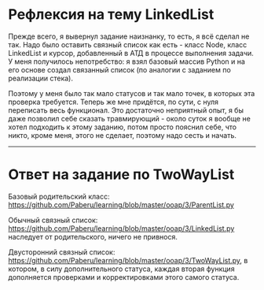 # Рефлексия на тему LinkedList

Прежде всего, я вывернул задание наизнанку, то есть, я всё сделал не так. Надо было оставить связный список как есть - класс Node, класс LinkedList и курсор, добавленный в АТД в процессе выполнения задачи. У меня получилось непотребство: я взял базовый массив Python и на его основе создал связанный список (по аналогии с заданием по реализации стека).

Поэтому у меня было так мало статусов и так мало точек, в которых эта проверка требуется. Теперь же мне придётся, по сути, с нуля переписать весь функционал. Это достаточно неприятный опыт, я бы даже позволил себе сказать травмирующий - около суток я вообще не хотел подходить к этому заданию, потом просто пояснил себе, что никто, кроме меня, этого не сделает, поэтому надо сесть и начать. 

---
# Ответ на задание по TwoWayList

Базовый родительский класс: https://github.com/Paberu/learning/blob/master/ooap/3/ParentList.py

Обычный связный список: https://github.com/Paberu/learning/blob/master/ooap/3/LinkedList.py наследует от родительского, ничего не привнося.

Двусторонний связный список: https://github.com/Paberu/learning/blob/master/ooap/3/TwoWayList.py, в котором, в силу дополнительного статуса, каждая вторая функция дополняется проверками и корректировками этого самого статуса.
